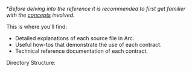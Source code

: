 **Before delving into the reference it is recommended to first get familier with the [concepts](../concepts.md) involved.*

This is where you'll find:
- Detailed explanations of each source file in Arc.
- Useful how-tos that demonstrate the use of each contract.
- Technical reference documentation of each contract.

Directory Structure: